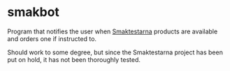 # smakbot
Program that notifies the user when [Smaktestarna](https://www.coop.se/Butiker-varor--erbjudanden/Vara-varor--varumarken1/Smaktestarna/) products are available and orders one if instructed to.

Should work to some degree, but since the Smaktestarna project has been put on hold, it has not been thoroughly tested.
